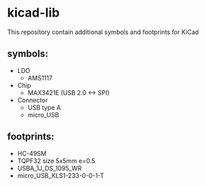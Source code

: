 # kicad-lib
This repository contain additional symbols and footprints for KiCad

## symbols:
* LDO
    - AMS1117
* Chip
    - MAX3421E (USB 2.0 <-> SPI)
* Connector
    - USB type A
    - micro_USB
   
## footprints:
* HC-49SM
* TQPF32 size 5x5mm e=0.5
* USBA_1J_DS_1095_WR
* micro_USB_KLS1-233-0-0-1-T
